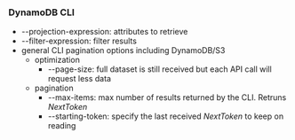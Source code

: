 ### DynamoDB CLI
* --projection-expression: attributes to retrieve
* --filter-expression: filter results
* general CLI pagination options including DynamoDB/S3
    * optimization
        * --page-size: full dataset is still received but each API call will request less data
    * pagination
        * --max-items: max number of results returned by the CLI. Retruns *NextToken*
        * --starting-token: specify the last received *NextToken* to keep on reading


